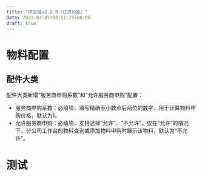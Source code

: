 ```yaml
---
title: "供应链v2.2.0（订货功能）"
date: 2022-03-07T00:51:25+08:00
draft: true
---
```



# 物料配置

## 配件大类

配件大类新增“服务商申购系数”和“允许服务商申购”配置：

- 服务商申购系数：必填项，填写精确至小数点后两位的数字，用于计算物料申购价格，默认为1。
- 允许服务商申购：必填项，支持选择“允许”、“不允许”。仅在“允许”的情况下，分公司工作台的物料查询或添加物料申购时展示该物料，默认为“不允许”。

# 测试